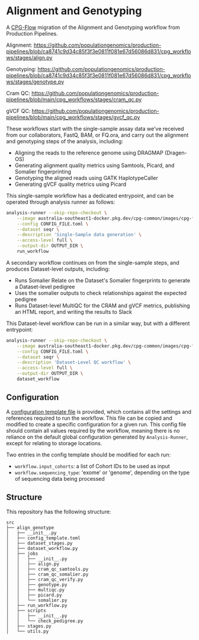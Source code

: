 # Alignment and Genotyping

A [CPG-Flow](https://github.com/populationgenomics/cpg-flow) migration of the Alignment and Genotyping workflow from Production Pipelines.

Alignment: https://github.com/populationgenomics/production-pipelines/blob/ca8741c9d34c85f3f3e0811f081e67d56086d831/cpg_workflows/stages/align.py

Genotyping: https://github.com/populationgenomics/production-pipelines/blob/ca8741c9d34c85f3f3e0811f081e67d56086d831/cpg_workflows/stages/genotype.py

Cram QC: https://github.com/populationgenomics/production-pipelines/blob/main/cpg_workflows/stages/cram_qc.py

gVCF QC: https://github.com/populationgenomics/production-pipelines/blob/main/cpg_workflows/stages/gvcf_qc.py

These workflows start with the single-sample assay data we've received from our collaborators, FastQ, BAM, or FQ.ora,
and carry out the alignment and genotyping steps of the analysis, including:
- Aligning the reads to the reference genome using DRAGMAP (Dragen-OS)
- Generating alignment quality metrics using Samtools, Picard, and Somalier fingerprinting
- Genotyping the aligned reads using GATK HaplotypeCaller
- Generating gVCF quality metrics using Picard

This single-sample workflow has a dedicated entrypoint, and can be operated through analysis runner as follows:

```bash
analysis-runner --skip-repo-checkout \
    --image australia-southeast1-docker.pkg.dev/cpg-common/images/cpg-flow-align-genotype:0.1.6 \
    --config CONFIG_FILE.toml \
    --dataset seqr \
    --description 'Single-Sample data generation' \
    --access-level full \
    --output-dir OUTPUT_DIR \
    run_workflow
````

A secondary workflow continues on from the single-sample steps, and produces Dataset-level outputs, including:
- Runs Somalier Relate on the Dataset's Somalier fingerprints to generate a Dataset-level pedigree
- Uses the somalier outputs to check relationships against the expected pedigree
- Runs Dataset-level MultiQC for the CRAM and gVCF metrics, publishing an HTML report, and writing the results to Slack

This Dataset-level workflow can be run in a similar way, but with a different entrypoint:
```bash
analysis-runner --skip-repo-checkout \
    --image australia-southeast1-docker.pkg.dev/cpg-common/images/cpg-flow-align-genotype:0.1.6 \
    --config CONFIG_FILE.toml \
    --dataset seqr \
    --description 'Dataset-Level QC workflow' \
    --access-level full \
    --output-dir OUTPUT_DIR \
    dataset_workflow
````

## Configuration

A [configuration template file](src/align_genotype/config_template.toml) is provided, which contains all the settings and references required to run the workflow. This file can be copied and modified to create a specific configuration for a given run. This config file should contain all values required by the workflow, meaning there is no reliance on the default global configuration generated by `Analysis-Runner`, except for relating to storage locations.

Two entries in the config template should be modified for each run:

- `workflow.input_cohorts`:  a list of Cohort IDs to be used as input
- `workflow.sequencing_type`: 'exome' or 'genome', depending on the type of sequencing data being processed

## Structure

This repository has the following structure:

```text
src
├── align_genotype
│   ├── __init__.py
│   ├── config_template.toml
│   ├── dataset_stages.py
│   ├── dataset_workflow.py
│   ├── jobs
│   │   ├── __init__.py
│   │   ├── align.py
│   │   ├── cram_qc_samtools.py
│   │   ├── cram_qc_somalier.py
│   │   ├── cram_qc_verify.py
│   │   ├── genotype.py
│   │   ├── multiqc.py
│   │   ├── picard.py
│   │   └── somalier.py
│   ├── run_workflow.py
│   ├── scripts
│   │   ├── __init__.py
│   │   └── check_pedigree.py
│   ├── stages.py
│   └── utils.py
```
